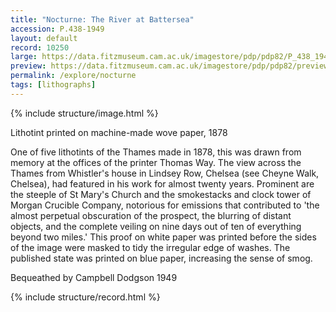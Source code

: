 ```yaml
---
title: "Nocturne: The River at Battersea"
accession: P.438-1949
layout: default
record: 10250
large: https://data.fitzmuseum.cam.ac.uk/imagestore/pdp/pdp82/P_438_1949_dc2.jpg
preview: https://data.fitzmuseum.cam.ac.uk/imagestore/pdp/pdp82/preview_P_438_1949_dc2.jpg
permalink: /explore/nocturne
tags: [lithographs]
---
```

{% include structure/image.html %}

Lithotint printed on machine-made wove paper, 1878

One of five lithotints of the Thames made in 1878, this was drawn from memory at the offices of the printer Thomas Way. The view across the Thames from Whistler's house in Lindsey Row, Chelsea (see Cheyne Walk, Chelsea), had featured in his work for almost twenty years. Prominent are the steeple of St Mary's Church and the smokestacks and clock tower of Morgan Crucible Company, notorious for emissions that contributed to 'the almost perpetual obscuration of the prospect, the blurring of distant objects, and the complete veiling on nine days out of ten of everything beyond two miles.' This proof on white paper was printed before the sides of the image were masked to tidy the irregular edge of washes. The published state was printed on blue paper, increasing the sense of smog.

Bequeathed by Campbell Dodgson 1949

{% include structure/record.html %}
